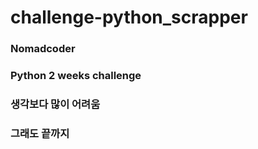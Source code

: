 # challenge-python_scrapper

### Nomadcoder
### Python 2 weeks challenge

### 생각보다 많이 어려움
### 그래도 끝까지
